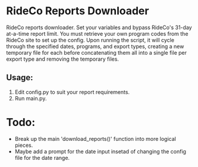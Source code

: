 # RideCo Reports Downloader

RideCo reports downloader. Set your variables and bypass RideCo's 31-day at-a-time report limit.
You must retrieve your own program codes from the RideCo site to set up the config. Upon running
the script, it will cycle through the specified dates, programs, and export types, creating
a new temporary file for each before concatenating them all into a single file per export type
and removing the temporary files.

## Usage:

1. Edit config.py to suit your report requirements.
2. Run main.py.

# Todo:

- Break up the main 'download_reports()' function into more logical pieces.
- Maybe add a prompt for the date input insetad of changing the config file for the date range.
